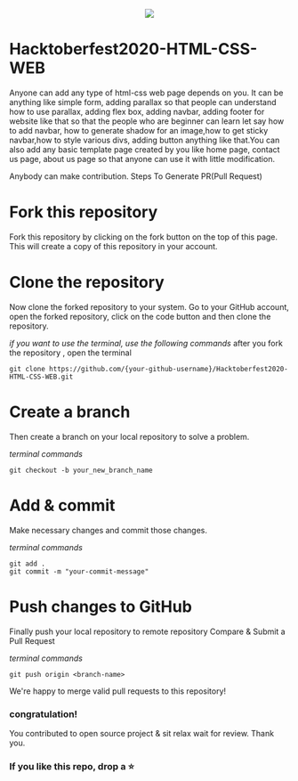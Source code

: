 <p align="center">
<img src="https://hacktoberfest.digitalocean.com/assets/HF-full-logo-b05d5eb32b3f3ecc9b2240526104cf4da3187b8b61963dd9042fdc2536e4a76c.svg">
</p>


# Hacktoberfest2020-HTML-CSS-WEB

Anyone can add any type of html-css web page depends on you. It can be anything like simple form, adding parallax so that people can understand how to use parallax, adding flex box, adding navbar, adding footer for website like that so that the people who are beginner can learn let say how to add navbar, how to generate shadow for an image,how to get sticky navbar,how to style various divs, adding button anything like that.You can also add any basic template page created by you like home page, contact us page, about us page so that anyone can use it with little modification. 



Anybody can make contribution.
Steps To Generate PR(Pull Request)

# Fork this repository

Fork this repository by clicking on the fork button on the top of this page. This will create a copy of this repository in your account.

# Clone the repository

Now clone the forked repository to your system. Go to your GitHub account, open the forked repository, click on the code button and then clone the repository.

*if you want to use the terminal, use the following commands*
after you fork the repository , open the terminal
```
git clone https://github.com/{your-github-username}/Hacktoberfest2020-HTML-CSS-WEB.git

```

# Create a branch

Then create a branch on your local repository to solve a problem.

*terminal commands*
```
git checkout -b your_new_branch_name

```

# Add & commit

Make necessary changes and commit those changes.

*terminal commands*
```
git add .
git commit -m "your-commit-message"

```

# Push changes to GitHub

Finally push your local repository to remote repository
Compare & Submit a Pull Request

*terminal commands*
```
git push origin <branch-name>

```

We're happy to merge valid pull requests to this repository!

### congratulation!
You contributed to open source project & sit relax wait for review. Thank you.
### If you like this repo, drop a ⭐